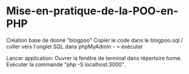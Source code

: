 # Mise-en-pratique-de-la-POO-en-PHP

Création base de donné "blogpoo" 
Copier le code dans le blogpoo.sql / coller vers l'onglet SQL dans phpMyAdmin - > exécuter 

Lancer application:
Ouvrer la fenêtre de terminal dans répertoire home. Exécuter la commande "php -S localhost:3000".
